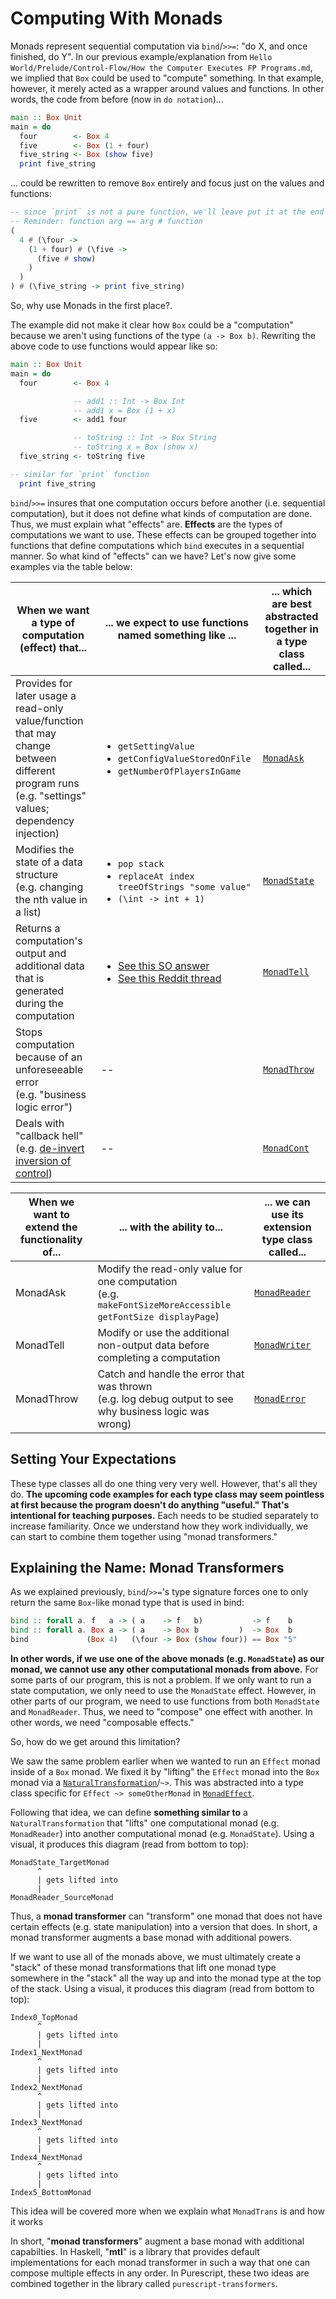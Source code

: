 # Computing With Monads

Monads represent sequential computation via `bind`/`>>=`: "do X, and once finished, do Y". In our previous example/explanation from `Hello World/Prelude/Control-Flow/How the Computer Executes FP Programs.md`, we implied that `Box` could be used to "compute" something. In that example, however, it merely acted as a wrapper around values and functions. In other words, the code from before (now in `do notation`)...
```purescript
main :: Box Unit
main = do
  four        <- Box 4
  five        <- Box (1 + four)
  five_string <- Box (show five)
  print five_string
```
... could be rewritten to remove `Box` entirely and focus just on the values and functions:
```purescript
-- since `print` is not a pure function, we'll leave put it at the end
-- Reminder: function arg == arg # function
(
  4 # (\four ->
    (1 + four) # (\five ->
      (five # show)
    )
  )
) # (\five_string -> print five_string)
```
So, why use Monads in the first place?.

The example did not make it clear how `Box` could be a "computation" because we aren't using functions of the type `(a -> Box b)`. Rewriting the above code to use functions would appear like so:
```purescript
main :: Box Unit
main = do
  four        <- Box 4

              -- add1 :: Int -> Box Int
              -- add1 x = Box (1 + x)
  five        <- add1 four

              -- toString :: Int -> Box String
              -- toString x = Box (show x)
  five_string <- toString five

-- similar for `print` function
  print five_string
```
`bind`/`>>=` insures that one computation occurs before another (i.e. sequential computation), but it does not define what kinds of computation are done. Thus, we must explain what "effects" are. **Effects** are the types of computations we want to use. These effects can be grouped together into functions that define computations which `bind` executes in a sequential manner. So what kind of "effects" can we have? Let's now give some examples via the table below:

| When we want a type of computation (effect) that... | ... we expect to use functions named something like ... | ... which are best abstracted together in a type class called...
| - | - | - |
| Provides for later usage a read-only value/function that may change between different program runs<br>(e.g. "settings" values; dependency injection) | <ul><li>`getSettingValue`</li><li>`getConfigValueStoredOnFile`</li><li>`getNumberOfPlayersInGame`</li></ul> | [`MonadAsk`](https://pursuit.purescript.org/packages/purescript-transformers/4.1.0/docs/Control.Monad.Reader.Class#t:MonadAsk)
| Modifies the state of a data structure<br>(e.g. changing the nth value in a list)| <ul><li>`pop stack`</li><li>`replaceAt index treeOfStrings "some value"`</li><li>`(\int -> int + 1)`</li></ul> | [`MonadState`](https://pursuit.purescript.org/packages/purescript-transformers/4.1.0/docs/Control.Monad.State.Class#t:MonadState)
| Returns a computation's output and additional data that is generated during the computation | <ul><li>[See this SO answer](https://stackoverflow.com/a/27651976)</li><li>[See this Reddit thread](https://www.reddit.com/r/haskell/comments/3faa02/what_are_some_real_world_uses_of_writer/)</li></ul> | [`MonadTell`](https://pursuit.purescript.org/packages/purescript-transformers/4.1.0/docs/Control.Monad.Writer.Class#t:MonadTell)
| Stops computation because of an unforeseeable error<br>(e.g. "business logic error") | -- | [`MonadThrow`](https://pursuit.purescript.org/packages/purescript-transformers/4.1.0/docs/Control.Monad.Error.Class#t:MonadThrow)
| Deals with "callback hell"<br>(e.g. [de-invert inversion of control](http://www.thev.net/PaulLiu/invert-inversion.html)) | -- | [`MonadCont`](https://pursuit.purescript.org/packages/purescript-transformers/4.1.0/docs/Control.Monad.Cont.Class#t:MonadCont)

| When we want to extend the functionality of... | ... with the ability to... | ... we can use its extension type class called...
| - | - | - |
| MonadAsk | Modify the read-only value for one computation<br>(e.g. `makeFontSizeMoreAccessible getFontSize displayPage`) | [`MonadReader`](https://pursuit.purescript.org/packages/purescript-transformers/4.1.0/docs/Control.Monad.Reader.Class#t:MonadReader)
| MonadTell | Modify or use the additional non-output data before completing a computation | [`MonadWriter`](https://pursuit.purescript.org/packages/purescript-transformers/4.1.0/docs/Control.Monad.Writer.Class#t:MonadWriter)
| MonadThrow | Catch and handle the error that was thrown<br>(e.g. log debug output to see why business logic was wrong) | [`MonadError`](https://pursuit.purescript.org/packages/purescript-transformers/4.1.0/docs/Control.Monad.Error.Class#t:MonadError)

## Setting Your Expectations

These type classes all do one thing very very well. However, that's all they do. **The upcoming code examples for each type class may seem pointless at first because the program doesn't do anything "useful." That's intentional for teaching purposes.** Each needs to be studied separately to increase familiarity. Once we understand how they work individually, we can start to combine them together using "monad transformers."

## Explaining the Name: Monad Transformers

As we explained previously, `bind`/`>>=`'s type signature forces one to only return the same `Box`-like monad type that is used in bind:
```purescript
bind :: forall a. f   a -> ( a    -> f   b)           -> f    b
bind :: forall a. Box a -> ( a    -> Box b         )  -> Box  b
bind             (Box 4)   (\four -> Box (show four)) == Box "5"
```
**In other words, if we use one of the above monads (e.g. `MonadState`) as our monad, we cannot use any other computational monads from above.** For some parts of our program, this is not a problem. If we only want to run a state computation, we only need to use the `MonadState` effect. However, in other parts of our program, we need to use functions from both `MonadState` and `MonadReader`. Thus, we need to "compose" one effect with another. In other words, we need "composable effects."

So, how do we get around this limitation?

We saw the same problem earlier when we wanted to run an `Effect` monad inside of a `Box` monad. We fixed it by "lifting" the `Effect` monad into the `Box` monad via a [`NaturalTransformation`](https://pursuit.purescript.org/packages/purescript-prelude/4.1.0/docs/Data.NaturalTransformation#t:NaturalTransformation)/`~>`. This was abstracted into a type class specific for `Effect ~> someOtherMonad` in [`MonadEffect`](https://pursuit.purescript.org/packages/purescript-effect/2.0.0/docs/Effect.Class#t:MonadEffect).

Following that idea, we can define **something similar to** a `NaturalTransformation` that "lifts" one computational monad (e.g. `MonadReader`) into another computational monad (e.g. `MonadState`). Using a visual, it produces this diagram (read from bottom to top):
```
MonadState_TargetMonad
      ^
      | gets lifted into
      |
MonadReader_SourceMonad
```
Thus, a **monad transformer** can "transform" one monad that does not have certain effects (e.g. state manipulation) into a version that does. In short, a monad transformer augments a base monad with additional powers.

If we want to use all of the monads above, we must ultimately create a "stack" of these monad transformations that lift one monad type somewhere in the "stack" all the way up and into the monad type at the top of the stack. Using a visual, it produces this diagram (read from bottom to top):
```
Index0_TopMonad
      ^
      | gets lifted into
      |
Index1_NextMonad
      ^
      | gets lifted into
      |
Index2_NextMonad
      ^
      | gets lifted into
      |
Index3_NextMonad
      ^
      | gets lifted into
      |
Index4_NextMonad
      ^
      | gets lifted into
      |
Index5_BottomMonad
```
This idea will be covered more when we explain what `MonadTrans` is and how it works

In short, "**monad transformers**" augment a base monad with additional capabilties. In Haskell, "**mtl**" is a library that provides default implementations for each monad transformer in such a way that one can compose multiple effects in any order.
In Purescript, these two ideas are combined together in the library called `purescript-transformers`.
